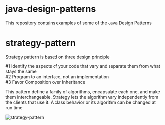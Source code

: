 # java-design-patterns
This repository contains examples of some of the Java Design Patterns

# strategy-pattern

Strategy pattern is based on three design principle:

#1 Identify the aspects of your code that vary and separate them from what stays the same <br />
#2 Program to an interface, not an implementation  <br />
#3 Favor Composition over Inheritance

This pattern define a family of algorithms, encapsulate each one, and make them interchangeable. Strategy lets the algorithm vary independently from the clients that use it. A class behavior or its algorithm can be changed at run time

![strategy-pattern](../master/strategy-pattern/strategy-pattern.JPG)



